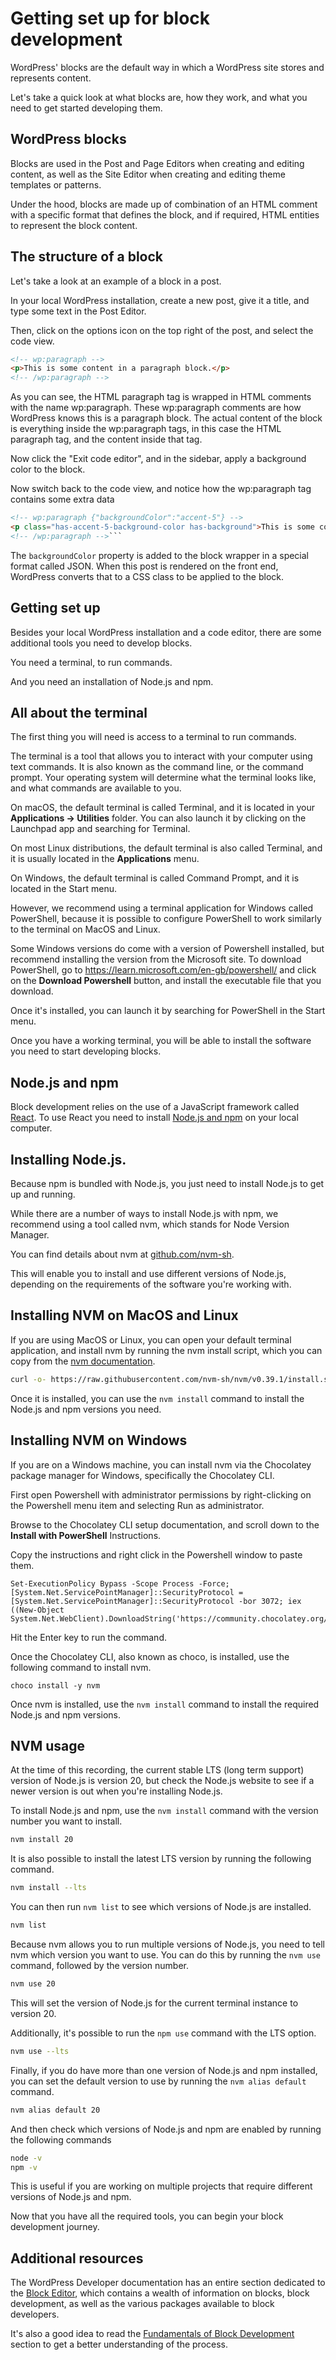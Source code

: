 # Getting set up for block development

WordPress' blocks are the default way in which a WordPress site stores and represents content.

Let's take a quick look at what blocks are, how they work, and what you need to get started developing them.

## WordPress blocks

Blocks are used in the Post and Page Editors when creating and editing content, as well as the Site Editor when creating and editing theme templates or patterns. 

Under the hood, blocks are made up of combination of an HTML comment with a specific format that defines the block, and if required, HTML entities to represent the block content.

## The structure of a block

Let's take a look at an example of a block in a post. 

In your local WordPress installation, create a new post, give it a title, and type some text in the Post Editor. 

Then, click on the options icon on the top right of the post, and select the code view. 

```html
<!-- wp:paragraph -->
<p>This is some content in a paragraph block.</p>
<!-- /wp:paragraph -->
```

As you can see, the HTML paragraph tag is wrapped in HTML comments with the name wp:paragraph. These wp:paragraph comments are how WordPress knows this is a paragraph block. The actual content of the block is everything inside the wp:paragraph tags, in this case the HTML paragraph tag, and the content inside that tag. 

Now click the "Exit code editor", and in the sidebar, apply a background color to the block. 

Now switch back to the code view, and notice how the wp:paragraph tag contains some extra data

```html
<!-- wp:paragraph {"backgroundColor":"accent-5"} -->
<p class="has-accent-5-background-color has-background">This is some content in a paragraph block.</p>
<!-- /wp:paragraph -->```
```

The `backgroundColor` property is added to the block wrapper in a special format called JSON. When this post is rendered on the front end, WordPress converts that to a CSS class to be applied to the block.

## Getting set up

Besides your local WordPress installation and a code editor, there are some additional tools you need to develop blocks.

You need a terminal, to run commands.

And you need an installation of Node.js and npm. 

## All about the terminal

The first thing you will need is access to a terminal to run commands.

The terminal is a tool that allows you to interact with your computer using text commands. It is also known as the command line, or the command prompt. Your operating system will determine what the terminal looks like, and what commands are available to you.

On macOS, the default terminal is called Terminal, and it is located in your **Applications -> Utilities** folder. You can also launch it by clicking on the Launchpad app and searching for Terminal.

On most Linux distributions, the default terminal is also called Terminal, and it is usually located in the **Applications** menu.

On Windows, the default terminal is called Command Prompt, and it is located in the Start menu.

However, we recommend using a terminal application for Windows called PowerShell, because it is possible to configure PowerShell to work similarly to the terminal on MacOS and Linux.

Some Windows versions do come with a version of Powershell installed, but recommend installing the version from the Microsoft site. To download PowerShell, go to https://learn.microsoft.com/en-gb/powershell/ and click on the **Download Powershell** button, and install the executable file that you download.

Once it's installed, you can launch it by searching for PowerShell in the Start menu.

Once you have a working terminal, you will be able to install the software you need to start developing blocks.

## Node.js and npm

Block development relies on the use of a JavaScript framework called [React](https://react.dev). To use React you need to install [Node.js and npm](https://nodejs.org/en) on your local computer.

## Installing Node.js.

Because npm is bundled with Node.js, you just need to install Node.js to get up and running.

While there are a number of ways to install Node.js with npm, we recommend using a tool called nvm, which stands for Node Version Manager. 

You can find details about nvm at [github.com/nvm-sh](https://github.com/nvm-sh).

This will enable you to install and use different versions of Node.js, depending on the requirements of the software you're working with.

## Installing NVM on MacOS and Linux

If you are using MacOS or Linux, you can open your default terminal application, and install nvm by running the nvm install script, which you can copy from the [nvm documentation](https://github.com/nvm-sh/nvm/blob/master/README.md#installing-and-updating).

```bash
curl -o- https://raw.githubusercontent.com/nvm-sh/nvm/v0.39.1/install.sh | bash
```

Once it is installed, you can use the `nvm install` command to install the Node.js and npm versions you need.

## Installing NVM on Windows

If you are on a Windows machine, you can install nvm via the Chocolatey package manager for Windows, specifically the Chocolatey CLI.

First open Powershell with administrator permissions by right-clicking on the Powershell menu item and selecting Run as administrator.

Browse to the Chocolatey CLI setup documentation, and scroll down to the **Install with PowerShell** Instructions.

Copy the instructions and right click in the Powershell window to paste them.

```
Set-ExecutionPolicy Bypass -Scope Process -Force; [System.Net.ServicePointManager]::SecurityProtocol = [System.Net.ServicePointManager]::SecurityProtocol -bor 3072; iex ((New-Object System.Net.WebClient).DownloadString('https://community.chocolatey.org/install.ps1'))
```

Hit the Enter key to run the command.

Once the Chocolatey CLI, also known as choco, is installed, use the following command to install nvm.

```
choco install -y nvm
```

Once nvm is installed, use the `nvm install` command to install the required Node.js and npm versions.

## NVM usage

At the time of this recording, the current stable LTS (long term support) version of Node.js is version 20, but check the Node.js website to see if a newer version is out when you're installing Node.js.

To install Node.js and npm, use the `nvm install` command with the version number you want to install.

```bash
nvm install 20
```

It is also possible to install the latest LTS version by running the following command.

```bash
nvm install --lts
```

You can then run `nvm list` to see which versions of Node.js are installed.

```bash
nvm list
```

Because nvm allows you to run multiple versions of Node.js, you need to tell nvm which version you want to use. You can do this by running the `nvm use` command, followed by the version number.

```bash
nvm use 20
```

This will set the version of Node.js for the current terminal instance to version 20.

Additionally, it's possible to run the `npm use` command with the LTS option.

```bash
nvm use --lts
```

Finally, if you do have more than one version of Node.js and npm installed, you can set the default version to use by running the `nvm alias default` command.

```bash
nvm alias default 20
```

And then check which versions of Node.js and npm are enabled by running the following commands

```bash
node -v
npm -v
```

This is useful if you are working on multiple projects that require different versions of Node.js and npm.

Now that you have all the required tools, you can begin your block development journey.

## Additional resources

The WordPress Developer documentation has an entire section dedicated to the [Block Editor](https://developer.wordpress.org/block-editor/), which contains a wealth of information on blocks, block development, as well as the various packages available to block developers. 

It's also a good idea to read the [Fundamentals of Block Development](https://developer.wordpress.org/block-editor/getting-started/fundamentals/) section to get a better understanding of the process. 